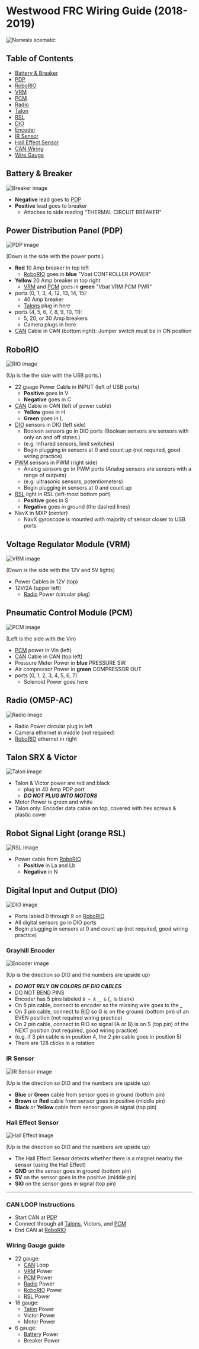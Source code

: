 # Westwood FRC Wiring Guide (2018-2019)

<!-- Author: Joshua Budd -->
<!-- Date: 2019/01/23 -->
<!-- Revised: 2019/01/23 -->

![Narwals scematic](./images/narwhallayout.jpeg "3128 Aluminum Narwals' scematic")

## Table of Contents

* [Battery & Breaker](#battery)
* [PDP](#pdp)
* [RoboRIO](#rio)
* [VRM](#vrm)
* [PCM](#pcm)
* [Radio](#radio)
* [Talon](#talon)
* [RSL](#rls)
* [DIO](#dio)
* [Encoder](#encoder)
* [IR Sensor](#ir)
* [Hall Effect Sensor](#halleffect)
* [CAN Wiring](#can)
* [Wire Gauge](#gauge)

<a id="battery"></a>
## Battery & Breaker
![Breaker image](./images/breaker.jpg)

* **Negative** lead goes to [PDP](#pdp)
* **Positive** lead goes to breaker
    * Attaches to side reading "THERMAL CIRCUIT BREAKER"

<a id="pdp"></a>
## Power Distribution Panel (PDP)
![PDP image](./images/pdp.png)

(Down is the side with the power ports.)

* **Red** 10 Amp breaker in top left
    * [RoboRIO](#rio) goes in **blue** "Vbat CONTROLLER POWER"
* **Yellow** 20 Amp breaker in top right
    * [VRM](#vrm) and [PCM](#pcm) goes in **green** "Vbat VRM PCM PWR"
* ports (0, 1, 3, 4, 12, 13, 14, 15):
    * 40 Amp breaker
    * [Talons](#talon) plug in here
* ports (4, 5, 6, 7, 8, 9, 10, 11):
    * 5, 20, or 30 Amp breakers
    * Camera plugs in here
* [CAN](#can) Cable in CAN (bottom right):
    Jumper switch must be in ON position

<a id="rio"></a>
## RoboRIO
![RIO image](./images/rio.png)

(Up is the the side with the USB ports.)

* 22 guage Power Cable in INPUT (left of USB ports)
    * **Positive** goes in V
    * **Negative** goes in C
* [CAN](#can) Cable in CAN (left of power cable)
    * **Yellow** goes in H
    * **Green** goes in L
* [DIO](#dio) sensors in DIO (left side)
    * Boolean sensors go in DIO ports (Boolean sensors are sensors with only on and off states.)
    * (e.g. Infrared sensors, limit switches)
    * Begin plugging in sensors at 0 and count up (not required, good wiring practice)
* [PWM](#pwm) sensors in PWM (right side)
    * Analog sensors go in PWM ports (Analog sensors are sensors with a range of outputs)
    * (e.g. ultrasonic sensors, potentiometers)
    * Begin plugging in sensors at 0 and count up
* [RSL](#rsl) light in RSL (left-most bottom port)
    * **Positive** goes in S
    * **Negative** goes in ground (the dashed lines)
* NavX in MXP (center)
    * NavX gyroscope is mounted with majority of sensor closer to USB ports

<a id="vrm"></a>
## Voltage Regulator Module (VRM)
![VRM image](./images/vrm.png)

(Down is the side with the 12V and 5V lights)

* Power Cables in 12V (top)
* 12V/2A (upper left)
    * [Radio](#radio) Power (circular plug)

<a id="pcm"></a>
## Pneumatic Control Module (PCM)
![PCM image](./images/pcm.jpg)

(Left is the side with the Vin)

* [PCM](#pcm) power in Vin (left)
* [CAN](#can) Cable in CAN (top left)
* Pressure Meter Power in **blue** PRESSURE SW.
* Air compressor Power in **green** COMPRESSOR OUT
* ports (0, 1, 2, 3, 4, 5, 6, 7)
    * Solenoid Power goes here

<a id="radio"></a>
## Radio (OM5P-AC)
![Radio image](./images/radio.png)

* Radio Power circular plug in left
* Camera ethernet in middle (not required)
* [RoboRIO](#rio) ethernet in right

<a id="talon"></a>
## Talon SRX & Victor
![Talon image](./images/talon.jpg)

* Talon & Victor power are red and black
    * plug in 40 Amp PDP port
    * ***DO NOT PLUG INTO MOTORS***
* Motor Power is green and white
* Talon only: Encoder data cable on top, covered with hex screws & plastic cover 

<a id="rsl"></a>
## Robot Signal Light (orange RSL)
![RSL image](./images/rsl.jpg)

* Power cable from [RoboRIO](#rio)
    * **Positive** in La and Lb
    * **Negative** in N

<a id="dio"></a>
## Digital Input and Output (DIO)
![DIO image](./images/dioports.jpg)

* Ports labled 0 through 9 on [RoboRIO](#rio)
* All digital sensors go in DIO ports
* Begin plugging in sensors at 0 and count up (not required, good wiring practice)

<a id="encoder"></a>
### Grayhill Encoder
![Encoder image](./images/grayhillencoder.jpg)

(Up is the direction so DIO and the numbers are upside up)

* ***DO NOT RELY ON COLORS OF DIO CABLES***
* DO NOT BEND PINS
* Encoder has 5 pins labeled `B + A _ G` (\_ is blank)
* On 5 pin cable, connect to encoder so the missing wire goes to the \_
* On 3 pin cable, connect to [RIO](#rio) so G is on the ground (bottom pin) of an EVEN position (not required wiring practice)
* On 2 pin cable, connect to RIO so signal (A or B) is on S (top pin) of the NEXT position (not required, good wiring practice)
* (e.g. if 3 pin cable is in position 4, the 2 pin cable goes in position 5)
* There are 128 clicks in a rotation

<a id="ir"></a>
### IR Sensor
![IR Sensor image](./images/irsensor.jpg)

(Up is the direction so DIO and the numbers are upside up)

* **Blue** or **Green** cable from sensor goes in ground (bottom pin)
* **Brown** or **Red** cable from sensor goes in positive (middle pin)
* **Black** or **Yellow** cable from sensor goes in signal (top pin)

<a id="halleffect"></a>
### Hall Effect Sensor
![Hall Effect image](./images/halleffectsensor.jpg)

(Up is the direction so DIO and the numbers are upside up)

* The Hall Effect Sensor detects whether there is a magnet nearby the sensor (using the Hall Effect)
* **GND** on the sensor goes in ground (bottom pin)
* **5V** on the sensor goes in the positive (middle pin)
* **SIG** on the sensor goes in signal (top pin)

---

<a id="can"></a>
### CAN LOOP Instructions

* Start CAN at [PDP](#pdp)
* Connect through all [Talons](#talon), Victors, and [PCM](#pcm)
* End CAN at [RoboRIO](#rio)

<a id="gauge"></a>
### Wiring Gauge guide

* 22 gauge:
    * [CAN](#can) Loop
    * [VRM](#vrm) Power
    * [PCM](#pcm) Power
    * [Radio](#radio) Power
    * [RoboRIO](#rio) Power
    * [RSL](#rsl) Power
* 16 gauge:
    * [Talon](#talon) Power
    * Victor Power
    * Motor Power
* 6 gauge:
    * [Battery](#battery) Power
    * Breaker Power
